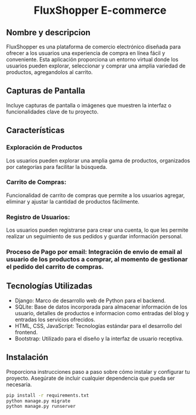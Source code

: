 <h1 align="center">
  <b>FluxShopper E-commerce</b>
</h1>

## Nombre y descripcion 

FluxShopper es una plataforma de comercio electrónico diseñada para ofrecer a los usuarios una experiencia de compra en línea fácil y conveniente. Esta aplicación proporciona un entorno virtual donde los usuarios pueden explorar, seleccionar y comprar una amplia variedad de productos, agregandolos al carrito.

## Capturas de Pantalla

Incluye capturas de pantalla o imágenes que muestren la interfaz o funcionalidades clave de tu proyecto.

## Características 

### Exploración de Productos

Los usuarios pueden explorar una amplia gama de productos, organizados por categorías para facilitar la búsqueda.

### Carrito de Compras: 

Funcionalidad de carrito de compras que permite a los usuarios agregar, eliminar y ajustar la cantidad de productos fácilmente.

### Registro de Usuarios: 

Los usuarios pueden registrarse para crear una cuenta, lo que les permite realizar un seguimiento de sus pedidos y guardar información personal.

### Proceso de Pago por email: Integración de envio de email al usuario de los productos a comprar, al momento de gestionar el pedido del carrito de compras.

## Tecnologías Utilizadas

- Django: Marco de desarrollo web de Python para el backend.
- SQLite: Base de datos incorporada para almacenar información de los usuario, detalles de productos e informacion como entradas del blog y entradas los servicios ofrecidos.
- HTML, CSS, JavaScript: Tecnologías estándar para el desarrollo del frontend.
- Bootstrap: Utilizado para el diseño y la interfaz de usuario receptiva.

## Instalación

Proporciona instrucciones paso a paso sobre cómo instalar y configurar tu proyecto. Asegúrate de incluir cualquier dependencia que pueda ser necesaria.

```bash
pip install -r requirements.txt
python manage.py migrate
python manage.py runserver
